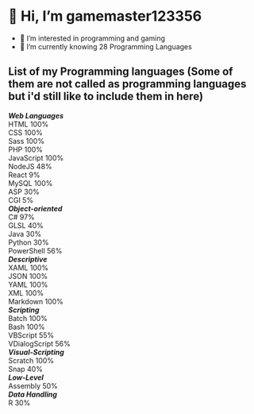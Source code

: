 # 👋 Hi, I’m gamemaster123356
- 👀 I’m interested in programming and gaming
- 🌱 I’m currently knowing 28 Programming Languages

## List of my Programming languages (Some of them are not called as programming languages but i'd still like to include them in here)
***Web Languages***<br>
HTML               100%<br>
CSS                100%<br>
Sass               100%<br>
PHP                100%<br>
JavaScript         100%<br>
NodeJS             48%<br>
React              9%<br>
MySQL              100%<br>
ASP                30%<br>
CGI                5%
<br>
***Object-oriented***<br>
C#                 97%<br>
GLSL               40%<br>
Java               30%<br>
Python             30%<br>
PowerShell         56%
<br>
***Descriptive***<br>
XAML               100%<br>
JSON               100%<br>
YAML               100%<br>
XML                100%<br>
Markdown           100%
<br>
***Scripting***<br>
Batch              100%<br>
Bash               100%<br>
VBScript           55%<br>
VDialogScript      56%
<br>
***Visual-Scripting***<br>
Scratch            100%<br>
Snap               40%
<br>
***Low-Level***<br>
Assembly           50%
<br>
***Data Handling***<br>
R                  30%<br>
